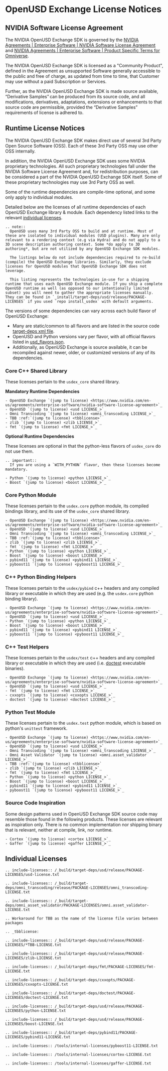 # OpenUSD Exchange License Notices

## NVIDIA Software License Agreement

The NVIDIA OpenUSD Exchange SDK is governed by the [NVIDIA Agreements | Enterprise Software | NVIDIA Software License Agreement](https://www.nvidia.com/en-us/agreements/enterprise-software/nvidia-software-license-agreement) and [NVIDIA Agreements | Enterprise Software | Product Specific Terms for Omniverse](https://www.nvidia.com/en-us/agreements/enterprise-software/product-specific-terms-for-omniverse).

The NVIDIA OpenUSD Exchange SDK is licensed as a "Community Product", defined in the Agreement as unsupported Software generally accessible to the public and free of charge, as updated from time to time, that Customer may use without a paid Subscription or Services.

Further, as the NVIDIA OpenUSD Exchange SDK is made source available, “Derivative Samples” can be produced from its source code, and all modifications, derivatives, adaptations, extensions or enhancements to that source code are permissible, provided the “Derivative Samples” requirements of license is adhered to.

## Runtime License Notices

The NVIDIA OpenUSD Exchange SDK makes direct use of several 3rd Party Open Source Software (OSS). Each of these 3rd Party OSS may use other OSS internally.

In addition, the NVIDIA OpenUSD Exchange SDK uses some NVIDIA proprietary technologies. All such proprietary technologies fall under the NVIDIA Software License Agreement and, for redistribution purposes, can be considered a part of the NVIDIA OpenUSD Exchange SDK itself. Some of these proprietary technologies may use 3rd Party OSS as well.

Some of the runtime dependencies are compile-time optional, and some only apply to individual modules.

Detailed below are the licenses of all runtime dependencies of each OpenUSD Exchange library & module. Each dependency listed links to the relevant [individual licenses](#individual-licenses).

```{eval-rst}
.. note::
  OpenUSD uses many 3rd Party OSS to build and at runtime. Most of these are isolated to individual modules (USD plugins). Many are only relevant to a rendering context (e.g via Hydra) and do not apply to a 3D scene description authoring context. Some *do apply to 3D authoring*, but are not utilized by any OpenUSD Exchange SDK modules.

  The listings below do not include dependencies required to re-build (compile) the OpenUSD Exchange libraries. Similarly, they exclude licenses for OpenUSD modules that OpenUSD Exchange SDK does not leverage.

  This listing represents the technologies in-use for a shipping runtime that uses each OpenUSD Exchange module. If you ship a complete OpenUSD runtime as well (as opposed to our intentionally limited subset) you will need to gather the appropriate licenses manually. They can be found in `_install/target-deps/usd/release/PACKAGE-LICENSES` if you used `repo install_usdex` with default arguments.
```

The versions of some dependencies can vary across each build flavor of OpenUSD Exchange:
- Many are static/common to all flavors and are listed in the source code [target-deps xml file](https://github.com/NVIDIA-Omniverse/usd-exchange/blob/main/deps/target-deps.packman.xml).
- OpenUSD and Python versions vary per flavor, with all official flavors listed in [usd_flavors.json](https://github.com/NVIDIA-Omniverse/usd-exchange/blob/main/deps/usd_flavors.json).
- Additionally, as OpenUSD Exchange is source available, it can be recompiled against newer, older, or customized versions of any of its dependencies.

### Core C++ Shared Library

These licenses pertain to the `usdex_core` shared library.

**Mandatory Runtime Dependencies**

```{eval-rst}
- OpenUSD Exchange `(jump to license) <https://www.nvidia.com/en-us/agreements/enterprise-software/nvidia-software-license-agreement>`_
- OpenUSD `(jump to license) <usd LICENSE_>`_
- Omni Transcoding `(jump to license) <omni_transcoding LICENSE_>`_
- TBB :ref:`(jump to license) <tbblicense>`
- zlib `(jump to license) <zlib LICENSE_>`_
- fmt `(jump to license) <fmt LICENSE_>`_
```

**Optional Runtime Dependencies**

These licenses are optional in that the python-less flavors of `usdex_core` do not use them.

```{eval-rst}
.. important::
  If you are using a `WITH_PYTHON` flavor, then these licenses become mandatory.
```

```{eval-rst}
- Python `(jump to license) <python LICENSE_>`_
- Boost `(jump to license) <boost LICENSE_>`_
```

### Core Python Module

These licenses pertain to the `usdex.core` python module, its compiled bindings library, and its use of the `usdex_core` shared library.

```{eval-rst}
- OpenUSD Exchange `(jump to license) <https://www.nvidia.com/en-us/agreements/enterprise-software/nvidia-software-license-agreement>`_
- OpenUSD `(jump to license) <usd LICENSE_>`_
- Omni Transcoding `(jump to license) <omni_transcoding LICENSE_>`_
- TBB :ref:`(jump to license) <tbblicense>`
- zlib `(jump to license) <zlib LICENSE_>`_
- fmt `(jump to license) <fmt LICENSE_>`_
- Python `(jump to license) <python LICENSE_>`_
- Boost `(jump to license) <boost LICENSE_>`_
- pybind11 `(jump to license) <pybind11 LICENSE_>`_
- pyboost11 `(jump to license) <pyboost11 LICENSE_>`_
```

### C++ Python Binding Helpers

These licenses pertain to the `usdex/pybind` c++ headers and any compiled library or executable in which they are used (e.g. the `usdex.core` python binding library).

```{eval-rst}
- OpenUSD Exchange `(jump to license) <https://www.nvidia.com/en-us/agreements/enterprise-software/nvidia-software-license-agreement>`_
- OpenUSD `(jump to license) <usd LICENSE_>`_
- Python `(jump to license) <python LICENSE_>`_
- Boost `(jump to license) <boost LICENSE_>`_
- pybind11 `(jump to license) <pybind11 LICENSE_>`_
- pyboost11 `(jump to license) <pyboost11 LICENSE_>`_
```

### C++ Test Helpers

These licenses pertain to the `usdex/test` c++ headers and any compiled library or executable in which they are used (i.e. [doctest](https://github.com/doctest/doctest) executable binaries).

```{eval-rst}
- OpenUSD Exchange `(jump to license) <https://www.nvidia.com/en-us/agreements/enterprise-software/nvidia-software-license-agreement>`_
- OpenUSD `(jump to license) <usd LICENSE_>`_
- fmt `(jump to license) <fmt LICENSE_>`_
- cxxopts `(jump to license) <cxxopts LICENSE_>`_
- doctest `(jump to license) <doctest LICENSE_>`_
```

### Python Test Module

These licenses pertain to the `usdex.test` python module, which is based on python's `unittest` framework.

```{eval-rst}
- OpenUSD Exchange `(jump to license) <https://www.nvidia.com/en-us/agreements/enterprise-software/nvidia-software-license-agreement>`_
- OpenUSD `(jump to license) <usd LICENSE_>`_
- Omni Transcoding `(jump to license) <omni_transcoding LICENSE_>`_
- Omni Asset Validator `(jump to license) <omni.asset_validator LICENSE_>`_
- TBB :ref:`(jump to license) <tbblicense>`
- zlib `(jump to license) <zlib LICENSE_>`_
- fmt `(jump to license) <fmt LICENSE_>`_
- Python `(jump to license) <python LICENSE_>`_
- Boost `(jump to license) <boost LICENSE_>`_
- pybind11 `(jump to license) <pybind11 LICENSE_>`_
- pyboost11 `(jump to license) <pyboost11 LICENSE_>`_
```

### Source Code Inspiration

Some design patterns used in OpenUSD Exchange SDK source code may resemble those found in the following products. These licenses are relevant as inspiration only. There is no common implementation nor shipping binary that is relevant, neither at compile, link, nor runtime.

```{eval-rst}
- Cortex `(jump to license) <cortex LICENSE_>`_
- Gaffer `(jump to license) <gaffer LICENSE_>`_
```

## Individual Licenses

```{eval-rst}
.. include-licenses:: /_build/target-deps/usd/release/PACKAGE-LICENSES/usd-license.txt

.. include-licenses:: /_build/target-deps/omni_transcoding/release/PACKAGE-LICENSES/omni_transcoding-LICENSE.txt

.. include-licenses:: /_build/target-deps/omni_asset_validator/PACKAGE-LICENSES/omni.asset_validator-LICENSE.txt

.. Workaround for TBB as the name of the license file varies between packages

.. _tbblicense:

.. include-licenses:: /_build/target-deps/usd/release/PACKAGE-LICENSES/*TBB-LICENSE.txt

.. include-licenses:: /_build/target-deps/usd/release/PACKAGE-LICENSES/zlib-LICENSE.txt

.. include-licenses:: /_build/target-deps/fmt/PACKAGE-LICENSES/fmt-LICENSE.txt

.. include-licenses:: /_build/target-deps/cxxopts/PACKAGE-LICENSES/cxxopts-LICENSE.txt

.. include-licenses:: /_build/target-deps/doctest/PACKAGE-LICENSES/doctest-LICENSE.txt

.. include-licenses:: /_build/target-deps/usd/release/PACKAGE-LICENSES/python-LICENSE.txt

.. include-licenses:: /_build/target-deps/usd/release/PACKAGE-LICENSES/boost-LICENSE.txt

.. include-licenses:: /_build/target-deps/pybind11/PACKAGE-LICENSES/pybind11-LICENSE.txt

.. include-licenses:: /tools/internal-licenses/pyboost11-LICENSE.txt

.. include-licenses:: /tools/internal-licenses/cortex-LICENSE.txt

.. include-licenses:: /tools/internal-licenses/gaffer-LICENSE.txt
```
